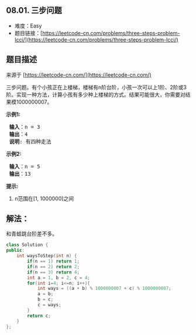 ##  08.01. 三步问题

- 难度：Easy
- 题目链接：[https://leetcode-cn.com/problems/three-steps-problem-lcci/](https://leetcode-cn.com/problems/three-steps-problem-lcci/)


## 题目描述

来源于 [https://leetcode-cn.com/](https://leetcode-cn.com/)

<p>三步问题。有个小孩正在上楼梯，楼梯有n阶台阶，小孩一次可以上1阶、2阶或3阶。实现一种方法，计算小孩有多少种上楼梯的方式。结果可能很大，你需要对结果模1000000007。</p>

<p> <strong>示例1:</strong></p>

<pre>
<strong> 输入</strong>：n = 3 
<strong> 输出</strong>：4
<strong> 说明</strong>: 有四种走法
</pre>

<p> <strong>示例2:</strong></p>

<pre>
<strong> 输入</strong>：n = 5
<strong> 输出</strong>：13
</pre>

<p> <strong>提示:</strong></p>

<ol>
<li>n范围在[1, 1000000]之间</li>
</ol>


## 解法：

和青蛙跳台阶差不多。

```c++
class Solution {
public:
    int waysToStep(int n) {
        if(n == 1) return 1;
        if(n == 2) return 2;
        if(n == 3) return 4;
        int a = 1, b = 2, c = 4;
        for(int i=4; i<=n; i++){
            int ways = ((a + b) % 1000000007 + c) % 1000000007;
            a = b;
            b = c;
            c = ways;
        }
        return c;
    }
};
```